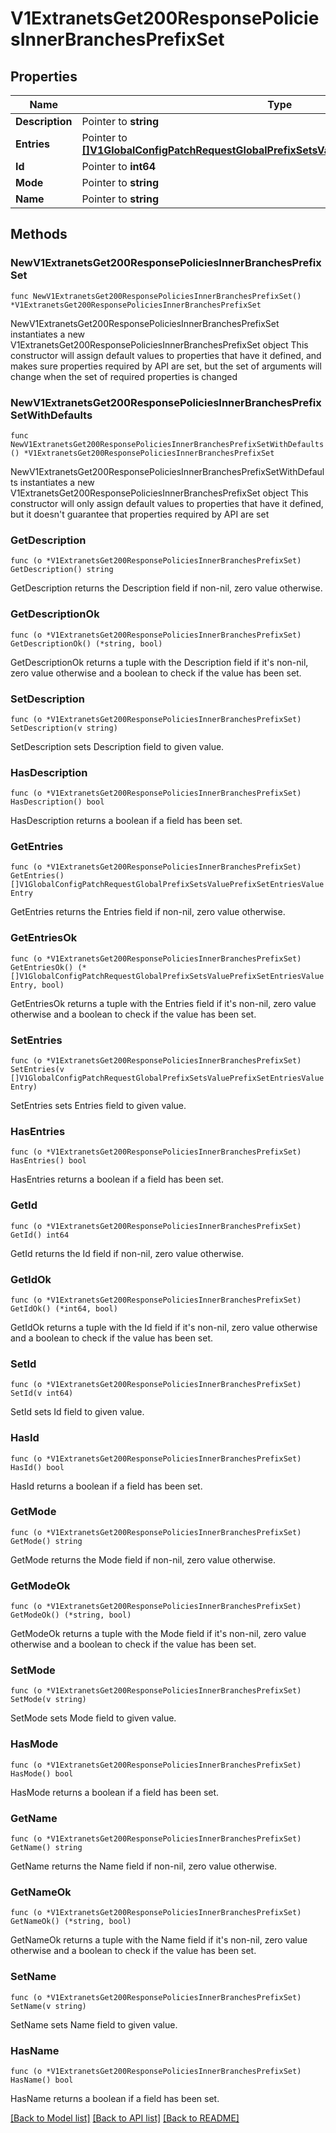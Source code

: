# V1ExtranetsGet200ResponsePoliciesInnerBranchesPrefixSet

## Properties

Name | Type | Description | Notes
------------ | ------------- | ------------- | -------------
**Description** | Pointer to **string** |  | [optional] 
**Entries** | Pointer to [**[]V1GlobalConfigPatchRequestGlobalPrefixSetsValuePrefixSetEntriesValueEntry**](V1GlobalConfigPatchRequestGlobalPrefixSetsValuePrefixSetEntriesValueEntry.md) |  | [optional] 
**Id** | Pointer to **int64** |  | [optional] 
**Mode** | Pointer to **string** |  | [optional] 
**Name** | Pointer to **string** |  | [optional] 

## Methods

### NewV1ExtranetsGet200ResponsePoliciesInnerBranchesPrefixSet

`func NewV1ExtranetsGet200ResponsePoliciesInnerBranchesPrefixSet() *V1ExtranetsGet200ResponsePoliciesInnerBranchesPrefixSet`

NewV1ExtranetsGet200ResponsePoliciesInnerBranchesPrefixSet instantiates a new V1ExtranetsGet200ResponsePoliciesInnerBranchesPrefixSet object
This constructor will assign default values to properties that have it defined,
and makes sure properties required by API are set, but the set of arguments
will change when the set of required properties is changed

### NewV1ExtranetsGet200ResponsePoliciesInnerBranchesPrefixSetWithDefaults

`func NewV1ExtranetsGet200ResponsePoliciesInnerBranchesPrefixSetWithDefaults() *V1ExtranetsGet200ResponsePoliciesInnerBranchesPrefixSet`

NewV1ExtranetsGet200ResponsePoliciesInnerBranchesPrefixSetWithDefaults instantiates a new V1ExtranetsGet200ResponsePoliciesInnerBranchesPrefixSet object
This constructor will only assign default values to properties that have it defined,
but it doesn't guarantee that properties required by API are set

### GetDescription

`func (o *V1ExtranetsGet200ResponsePoliciesInnerBranchesPrefixSet) GetDescription() string`

GetDescription returns the Description field if non-nil, zero value otherwise.

### GetDescriptionOk

`func (o *V1ExtranetsGet200ResponsePoliciesInnerBranchesPrefixSet) GetDescriptionOk() (*string, bool)`

GetDescriptionOk returns a tuple with the Description field if it's non-nil, zero value otherwise
and a boolean to check if the value has been set.

### SetDescription

`func (o *V1ExtranetsGet200ResponsePoliciesInnerBranchesPrefixSet) SetDescription(v string)`

SetDescription sets Description field to given value.

### HasDescription

`func (o *V1ExtranetsGet200ResponsePoliciesInnerBranchesPrefixSet) HasDescription() bool`

HasDescription returns a boolean if a field has been set.

### GetEntries

`func (o *V1ExtranetsGet200ResponsePoliciesInnerBranchesPrefixSet) GetEntries() []V1GlobalConfigPatchRequestGlobalPrefixSetsValuePrefixSetEntriesValueEntry`

GetEntries returns the Entries field if non-nil, zero value otherwise.

### GetEntriesOk

`func (o *V1ExtranetsGet200ResponsePoliciesInnerBranchesPrefixSet) GetEntriesOk() (*[]V1GlobalConfigPatchRequestGlobalPrefixSetsValuePrefixSetEntriesValueEntry, bool)`

GetEntriesOk returns a tuple with the Entries field if it's non-nil, zero value otherwise
and a boolean to check if the value has been set.

### SetEntries

`func (o *V1ExtranetsGet200ResponsePoliciesInnerBranchesPrefixSet) SetEntries(v []V1GlobalConfigPatchRequestGlobalPrefixSetsValuePrefixSetEntriesValueEntry)`

SetEntries sets Entries field to given value.

### HasEntries

`func (o *V1ExtranetsGet200ResponsePoliciesInnerBranchesPrefixSet) HasEntries() bool`

HasEntries returns a boolean if a field has been set.

### GetId

`func (o *V1ExtranetsGet200ResponsePoliciesInnerBranchesPrefixSet) GetId() int64`

GetId returns the Id field if non-nil, zero value otherwise.

### GetIdOk

`func (o *V1ExtranetsGet200ResponsePoliciesInnerBranchesPrefixSet) GetIdOk() (*int64, bool)`

GetIdOk returns a tuple with the Id field if it's non-nil, zero value otherwise
and a boolean to check if the value has been set.

### SetId

`func (o *V1ExtranetsGet200ResponsePoliciesInnerBranchesPrefixSet) SetId(v int64)`

SetId sets Id field to given value.

### HasId

`func (o *V1ExtranetsGet200ResponsePoliciesInnerBranchesPrefixSet) HasId() bool`

HasId returns a boolean if a field has been set.

### GetMode

`func (o *V1ExtranetsGet200ResponsePoliciesInnerBranchesPrefixSet) GetMode() string`

GetMode returns the Mode field if non-nil, zero value otherwise.

### GetModeOk

`func (o *V1ExtranetsGet200ResponsePoliciesInnerBranchesPrefixSet) GetModeOk() (*string, bool)`

GetModeOk returns a tuple with the Mode field if it's non-nil, zero value otherwise
and a boolean to check if the value has been set.

### SetMode

`func (o *V1ExtranetsGet200ResponsePoliciesInnerBranchesPrefixSet) SetMode(v string)`

SetMode sets Mode field to given value.

### HasMode

`func (o *V1ExtranetsGet200ResponsePoliciesInnerBranchesPrefixSet) HasMode() bool`

HasMode returns a boolean if a field has been set.

### GetName

`func (o *V1ExtranetsGet200ResponsePoliciesInnerBranchesPrefixSet) GetName() string`

GetName returns the Name field if non-nil, zero value otherwise.

### GetNameOk

`func (o *V1ExtranetsGet200ResponsePoliciesInnerBranchesPrefixSet) GetNameOk() (*string, bool)`

GetNameOk returns a tuple with the Name field if it's non-nil, zero value otherwise
and a boolean to check if the value has been set.

### SetName

`func (o *V1ExtranetsGet200ResponsePoliciesInnerBranchesPrefixSet) SetName(v string)`

SetName sets Name field to given value.

### HasName

`func (o *V1ExtranetsGet200ResponsePoliciesInnerBranchesPrefixSet) HasName() bool`

HasName returns a boolean if a field has been set.


[[Back to Model list]](../README.md#documentation-for-models) [[Back to API list]](../README.md#documentation-for-api-endpoints) [[Back to README]](../README.md)


